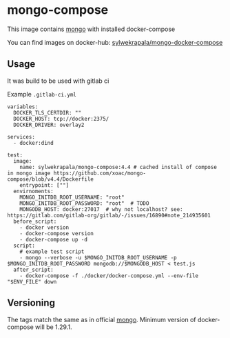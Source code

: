 # mongo-compose

This image contains [mongo] with installed docker-compose


You can find images on docker-hub: [sylwekrapala/mongo-docker-compose]

## Usage

It was build to be used with gitlab ci

Example `.gitlab-ci.yml`

```
variables:
  DOCKER_TLS_CERTDIR: ""
  DOCKER_HOST: tcp://docker:2375/
  DOCKER_DRIVER: overlay2

services:
  - docker:dind

test:
  image:
    name: sylwekrapala/mongo-compose:4.4 # cached install of compose in mongo image https://github.com/xoac/mongo-compose/blob/v4.4/Dockerfile
    entrypoint: [""]
  envirnoments:
    MONGO_INITDB_ROOT_USERNAME: "root"
    MONGO_INITDB_ROOT_PASSWORD: "root"  # TODO
    MONGODB_HOST: docker:27017  # why not localhost? see: https://gitlab.com/gitlab-org/gitlab/-/issues/16890#note_214935601
  before_script:
    - docker version
    - docker-compose version
    - docker-compose up -d
  script:
    # example test script
    - mongo --verbose -u $MONGO_INITDB_ROOT_USERNAME -p $MONGO_INITDB_ROOT_PASSWORD mongodb://$MONGODB_HOST < test.js
  after_script:
    - docker-compose -f ./docker/docker-compose.yml --env-file "$ENV_FILE" down
```

## Versioning

The tags match the same as in official [mongo]. Minimum version of docker-compose will be 1.29.1.



[mongo]: https://hub.docker.com/_/mongo
[sylwekrapala/mongo-docker-compose]: https://hub.docker.com/r/sylwekrapala/mongo-docker-compose
